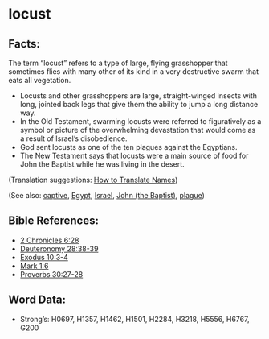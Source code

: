 # locust

## Facts:

The term “locust” refers to a type of large, flying grasshopper that sometimes flies with many other of its kind in a very destructive swarm that eats all vegetation.

* Locusts and other grasshoppers are large, straight-winged insects with long, jointed back legs that give them the ability to jump a long distance way.
* In the Old Testament, swarming locusts were referred to figuratively as a symbol or picture of the overwhelming devastation that would come as a result of Israel’s disobedience.
* God sent locusts as one of the ten plagues against the Egyptians.
* The New Testament says that locusts were a main source of food for John the Baptist while he was living in the desert.

(Translation suggestions: [How to Translate Names](../../translate/translate-names))

(See also: [captive](../other/captive.md), [Egypt](../names/egypt.md), [Israel](../kt/israel.md), [John (the Baptist)](../names/johnthebaptist.md), [plague](../other/plague.md))

## Bible References:

* [2 Chronicles 6:28](rc://en/tn/help/2ch/06/28)
* [Deuteronomy 28:38-39](rc://en/tn/help/deu/28/38)
* [Exodus 10:3-4](rc://en/tn/help/exo/10/03)
* [Mark 1:6](rc://en/tn/help/mrk/01/06)
* [Proverbs 30:27-28](rc://en/tn/help/pro/30/27)

## Word Data:

* Strong’s: H0697, H1357, H1462, H1501, H2284, H3218, H5556, H6767, G200
